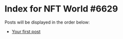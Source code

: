 # Index for NFT World #6629
Posts will be displayed in the order below:

- [Your first post](./001-first.md)

